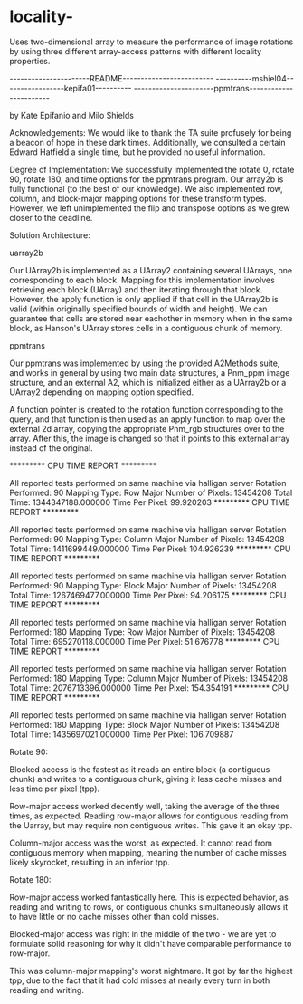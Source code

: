 # locality-
Uses two-dimensional array to measure the performance of image rotations by using three different array-access patterns with different locality properties. 

----------------------README-------------------------
----------mshiel04-----------------kepifa01----------
----------------------ppmtrans-----------------------

by Kate Epifanio and Milo Shields

Acknowledgements: We would like to thank the TA suite
profusely for being a beacon of hope in these dark
times. Additionally, we consulted a certain Edward
Hatfield a single time, but he provided no useful
information.

Degree of Implementation: We successfully implemented
the rotate 0, rotate 90, rotate 180, and time options
for the ppmtrans program. Our array2b is fully
functional (to the best of our knowledge). We also 
implemented row, column, and block-major mapping
options for these transform types.
However, we left unimplemented the flip and transpose
options as we grew closer to the deadline.

Solution Architecture:

uarray2b

Our UArray2b is implemented as a UArray2 containing
several UArrays, one corresponding to each block.
Mapping for this implementation involves retrieving
each block (UArray) and then iterating through that
block. However, the apply function is only applied
if that cell in the UArray2b is valid (within
originally specified bounds of width and height).
We can guarantee that cells are stored near
eachother in memory when in the same block, as
Hanson's UArray stores cells in a contiguous chunk
of memory.

ppmtrans

Our ppmtrans was implemented by using the provided
A2Methods suite, and works in general by using two
main data structures, a Pnm_ppm image structure,
and an external A2, which is initialized either
as a UArray2b or a UArray2 depending on mapping
option specified.

A function pointer is created to the rotation
function corresponding to the query, and that
function is then used as an apply function to 
map over the external 2d array, copying the
appropriate Pnm_rgb structures over to the array.
After this, the image is changed so that it points
to this external array instead of the original.


********* CPU TIME REPORT *********

All reported tests performed on same machine via halligan server
Rotation Performed:      90
Mapping Type:      Row Major
Number of Pixels:      13454208
Total Time:      1344347188.000000
Time Per Pixel:      99.920203
********* CPU TIME REPORT *********

All reported tests performed on same machine via halligan server
Rotation Performed:      90
Mapping Type:      Column Major
Number of Pixels:      13454208
Total Time:      1411699449.000000
Time Per Pixel:      104.926239
********* CPU TIME REPORT *********

All reported tests performed on same machine via halligan server
Rotation Performed:      90
Mapping Type:      Block Major
Number of Pixels:      13454208
Total Time:      1267469477.000000
Time Per Pixel:      94.206175
********* CPU TIME REPORT *********

All reported tests performed on same machine via halligan server
Rotation Performed:      180
Mapping Type:      Row Major
Number of Pixels:      13454208
Total Time:      695270118.000000
Time Per Pixel:      51.676778
********* CPU TIME REPORT *********

All reported tests performed on same machine via halligan server
Rotation Performed:      180
Mapping Type:      Column Major
Number of Pixels:      13454208
Total Time:      2076713396.000000
Time Per Pixel:      154.354191
********* CPU TIME REPORT *********

All reported tests performed on same machine via halligan server
Rotation Performed:      180
Mapping Type:      Block Major
Number of Pixels:      13454208
Total Time:      1435697021.000000
Time Per Pixel:      106.709887


Rotate 90:

Blocked access is the fastest as it reads an entire block
(a contiguous chunk) and writes to a contiguous chunk, giving
it less cache misses and less time per pixel (tpp).

Row-major access worked decently well, taking the average of 
the three times, as expected. Reading row-major allows for
contiguous reading from the Uarray, but may require non
contiguous writes. This gave it an okay tpp.

Column-major access was the worst, as expected. It cannot
read from contiguous memory when mapping, meaning the number
of cache misses likely skyrocket, resulting in an inferior
tpp.


Rotate 180:

Row-major access worked fantastically here. This is expected
behavior, as reading and writing to rows, or contiguous
chunks simultaneously allows it to have little or no cache
misses other than cold misses.

Blocked-major access was right in the middle of the two -
we are yet to formulate solid reasoning for why it didn't
have comparable performance to row-major.

This was column-major mapping's worst nightmare. It got
by far the highest tpp, due to the fact that it had cold
misses at nearly every turn in both reading and writing.

